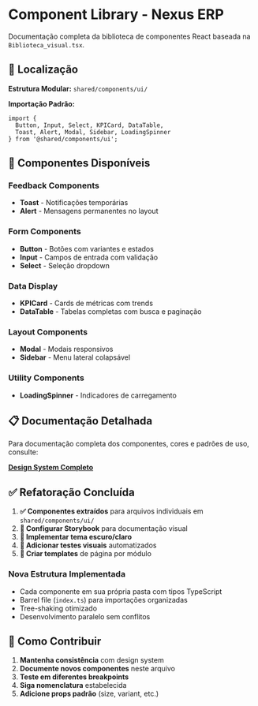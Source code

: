# Component Library - Nexus ERP

Documentação completa da biblioteca de componentes React baseada na `Biblioteca_visual.tsx`.

## 📍 Localização

**Estrutura Modular:** `shared/components/ui/`

**Importação Padrão:**
```tsx
import { 
  Button, Input, Select, KPICard, DataTable, 
  Toast, Alert, Modal, Sidebar, LoadingSpinner 
} from '@shared/components/ui';
```

## 🎨 Componentes Disponíveis

### **Feedback Components**
- **Toast** - Notificações temporárias
- **Alert** - Mensagens permanentes no layout

### **Form Components**
- **Button** - Botões com variantes e estados
- **Input** - Campos de entrada com validação
- **Select** - Seleção dropdown

### **Data Display**
- **KPICard** - Cards de métricas com trends
- **DataTable** - Tabelas completas com busca e paginação

### **Layout Components**
- **Modal** - Modais responsivos
- **Sidebar** - Menu lateral colapsável

### **Utility Components**
- **LoadingSpinner** - Indicadores de carregamento

## 📋 Documentação Detalhada

Para documentação completa dos componentes, cores e padrões de uso, consulte:

**[Design System Completo](design-system.md)**

## ✅ Refatoração Concluída

1. **✅ Componentes extraídos** para arquivos individuais em `shared/components/ui/`
2. **🔄 Configurar Storybook** para documentação visual
3. **🔄 Implementar tema escuro/claro**
4. **🔄 Adicionar testes visuais** automatizados
5. **🔄 Criar templates** de página por módulo

### Nova Estrutura Implementada
- Cada componente em sua própria pasta com tipos TypeScript
- Barrel file (`index.ts`) para importações organizadas
- Tree-shaking otimizado
- Desenvolvimento paralelo sem conflitos

## 🔧 Como Contribuir

1. **Mantenha consistência** com design system
2. **Documente novos componentes** neste arquivo
3. **Teste em diferentes breakpoints**
4. **Siga nomenclatura** estabelecida
5. **Adicione props padrão** (size, variant, etc.)